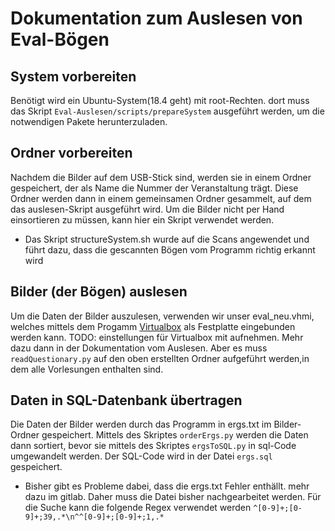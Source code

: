 # Dokumentation zum Auslesen von Eval-Bögen

## System vorbereiten

Benötigt wird ein Ubuntu-System(18.4 geht) mit root-Rechten. dort muss das Skript `Eval-Auslesen/scripts/prepareSystem` ausgeführt werden, um die notwendigen Pakete herunterzuladen.

## Ordner vorbereiten
Nachdem die Bilder auf dem USB-Stick sind, werden sie in einem Ordner gespeichert, der als Name die Nummer der Veranstaltung trägt. Diese Ordner werden dann in einem gemeinsamen Ordner gesammelt, auf dem das auslesen-Skript ausgeführt wird. Um die Bilder nicht per Hand einsortieren zu müssen, kann hier ein Skript verwendet werden.

- Das Skript structureSystem.sh wurde auf die Scans angewendet und führt dazu, dass die gescannten Bögen vom Programm richtig erkannt wird

## Bilder (der Bögen) auslesen

Um die Daten der Bilder auszulesen, verwenden wir unser eval_neu.vhmi, welches mittels dem Progamm [Virtualbox](https://www.virtualbox.org/) als Festplatte eingebunden werden kann. 
TODO: einstellungen für Virtualbox mit aufnehmen.
Mehr dazu dann in der Dokumentation vom Auslesen. Aber es muss `readQuestionary.py` auf den oben erstellten Ordner aufgeführt werden,in dem alle Vorlesungen enthalten sind.

## Daten in SQL-Datenbank übertragen

Die Daten der Bilder werden durch das Programm in ergs.txt im Bilder-Ordner gespeichert. Mittels des Skriptes `orderErgs.py` werden die Daten dann sortiert, bevor sie mittels des Skriptes `ergsToSQL.py` in sql-Code umgewandelt werden. Der SQL-Code wird in der Datei `ergs.sql` gespeichert.
- Bisher gibt es Probleme dabei, dass die ergs.txt Fehler enthällt. mehr dazu im gitlab. Daher muss die Datei bisher nachgearbeitet werden. Für die Suche kann die folgende Regex verwendet werden `^[0-9]+;[0-9]+;39,.*\n^^[0-9]+;[0-9]+;1,.*`